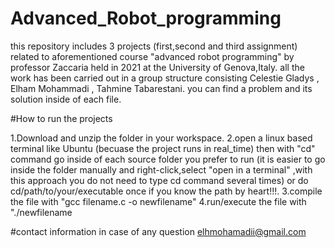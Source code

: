 # Advanced_Robot_programming
this repository includes 3 projects (first,second and third assignment) related to aforementioned course "advanced robot programming" by professor Zaccaria held in 2021 at the University of Genova,Italy.
all the work has been carried out in a group structure consisting Celestie Gladys , Elham Mohammadi , Tahmine Tabarestani.
you can find a problem and its solution inside of each file.

#How to run the projects

1.Download and unzip the folder in your workspace.
2.open a linux based terminal like Ubuntu (becuase the project runs in real_time) then with "cd" command go inside of each source folder you prefer to run (it is easier to go inside the folder manually and right-click,select "open in a terminal" ,with this approach you do not need to type cd command several times) or do cd/path/to/your/executable once if you know the path by heart!!!.
3.compile the file with "gcc filename.c -o newfilename"
4.run/execute the file with "./newfilename

#contact information in case of any question
elhmohamadii@gmail.com
